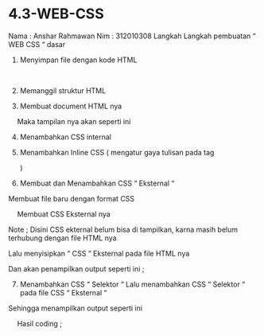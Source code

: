 # 4.3-WEB-CSS

 
Nama 		: Anshar Rahmawan
Nim 		: 312010308
Langkah Langkah pembuatan “ WEB CSS “ dasar

1.	Menyimpan file dengan kode HTML

 
 

2.	Memanggil struktur HTML

 

3.	Membuat document HTML nya

 

 
Maka tampilan nya akan seperti ini

 

4.	Menambahkan CSS internal

 

 

5.	Menambahkan Inline CSS ( mengatur gaya tulisan pada tag <p> )

 

 

6.	Membuat dan Menambahkan CSS “ Eksternal “

Membuat file baru dengan format CSS

 

 
Membuat CSS Eksternal nya 

 
Note ;
Disini CSS ekternal belum bisa di tampilkan, karna masih belum terhubung dengan file HTML nya

Lalu menyisipkan “ CSS “ Eksternal pada file HTML  nya 

 

Dan akan penampilkan output seperti ini ;

 

 
7.	Menambahkan CSS “ Selektor “
Lalu menambahkan CSS “ Selektor “ pada file CSS “ Eksternal “

 

Sehingga menampilkan output seperti ini

 




 
Hasil coding ;

 

 

 


